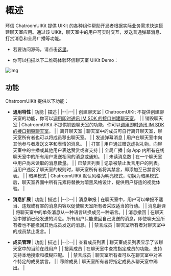 # 概述

<Toc />

环信 ChatroomUIKit 提供 UIKit 的各种组件帮助开发者根据实际业务需求快速搭建聊天室应用。通过该 UIKit，聊天室中的用户可实时交互，发送普通弹幕消息、打赏消息和全局广播等功能。

- 若要访问源码，请点击[这里](https://github.com/easemob/UIKit_Chatroom_android)。

- 你可以扫描以下二维码体验环信聊天室 UIKit Demo：

![img](@static/images/uikit/chatroomandroid/demo.png)

## 功能

ChatroomUIKit 提供以下功能：

- **通用特性**
| 功能 | 描述 |
  |--|:--|
  | 创建聊天室 | ChatroomUIKit 不提供创建聊天室的功能，你可以[调用即时通讯 IM SDK 的接口创建聊天室](/document/server-side/chatroom.html#创建聊天室)。 | 
  | 销毁聊天室 | ChatroomUIKit 不提供销毁聊天室的功能，你可以[调用即时通讯 IM SDK 的接口销毁聊天室](/document/server-side/chatroom.html#删除聊天室)。 | 
  | 离开聊天室 | 聊天室中的成员可自行离开聊天室，聊天室所有者也可以将成员移出聊天室。 | 
  | 发送弹幕消息 | 用户在聊天室中向其他参与者发送文字和表情的消息。 | 
  | 打赏 | 用户通过赠送虚拟礼物，向聊天室中的主播或其他用户表达赞赏或者支持 | 
  | 全局广播 | 向 App 内所有在线聊天室中的所有用户发送相同的消息或通知。 | 
  | 未读消息数 | 在一个聊天室中用户尚未读取的消息数量。 | 
  | 已禁言列表 | 记录被禁止发言用户的列表。当用户违反了聊天室的规则时，聊天室所有者将其禁言，即添加至已禁言列表。 | 
  | 暗黑模式 | ChatroomUIKit 默认风格为明亮模式，切换为暗黑模式后，聊天室界面中所有元素将替换为暗黑风格设计，提供用户舒适的视觉体验。 | 
 
- **消息扩展**
| 功能 | 描述 |
  |--|:--|
  |   消息举报   | 在聊天室中，用户可以举报不适当、违规或有害的消息内容以促使聊天室所有者采取适当的行动。| 
  |   消息翻译   | 将聊天室中的单条消息从一种语言转换成另一种语言。| 
  |   消息撤回   | 在聊天室中撤销已经发送的消息。所有用户只能撤回自己发送的消息，即使聊天室所有者也不能撤回其他成员发送的消息。| 
  |   禁言成员   | 聊天室所有者对聊天室中的成员禁止发言。| 

- **成员管理**
| 功能 | 描述 |
  |--|:--|
  | 查看成员列表 | 聊天室成员列表显示了该聊天室中的当前在线用户 | 
  | 搜索成员 | 在聊天室中查找指定成员的功能，支持支持本地搜索和模糊匹配。 | 
  | 禁言成员  | 聊天室所有者可以在聊天室中对某个特定的成员禁言。  | 
  | 移除成员  | 聊天室所有者将指定成员从聊天室中踢出。  | 
